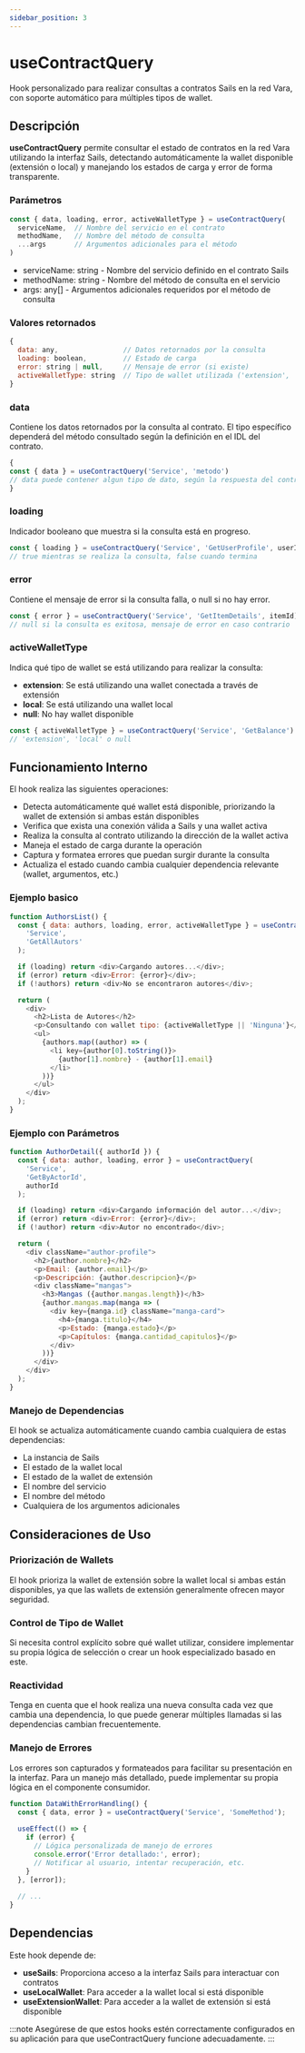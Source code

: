 ```yaml
---
sidebar_position: 3
---
```


# useContractQuery
Hook personalizado para realizar consultas a contratos Sails en la red Vara, con soporte automático para múltiples tipos de wallet.

## Descripción

**useContractQuery** permite consultar el estado de contratos en la red Vara utilizando la interfaz Sails, detectando automáticamente la wallet disponible (extensión o local) y manejando los estados de carga y error de forma transparente.

### Parámetros
```js
const { data, loading, error, activeWalletType } = useContractQuery(
  serviceName,  // Nombre del servicio en el contrato
  methodName,   // Nombre del método de consulta
  ...args       // Argumentos adicionales para el método
)
```

- serviceName: string - Nombre del servicio definido en el contrato Sails
- methodName: string - Nombre del método de consulta en el servicio
- args: any[] - Argumentos adicionales requeridos por el método de consulta

### Valores retornados
```js
{
  data: any,                // Datos retornados por la consulta
  loading: boolean,         // Estado de carga
  error: string | null,     // Mensaje de error (si existe)
  activeWalletType: string  // Tipo de wallet utilizada ('extension', 'local' o null)
}
```
### data
Contiene los datos retornados por la consulta al contrato. El tipo específico dependerá del método consultado según la definición en el IDL del contrato.

```js
{
const { data } = useContractQuery('Service', 'metodo')
// data puede contener algun tipo de dato, según la respuesta del contrato
}
```

### loading
Indicador booleano que muestra si la consulta está en progreso.
```js
const { loading } = useContractQuery('Service', 'GetUserProfile', userId)
// true mientras se realiza la consulta, false cuando termina
```

### error
Contiene el mensaje de error si la consulta falla, o null si no hay error.
```js
const { error } = useContractQuery('Service', 'GetItemDetails', itemId)
// null si la consulta es exitosa, mensaje de error en caso contrario
```

### activeWalletType
Indica qué tipo de wallet se está utilizando para realizar la consulta:

- **extension**: Se está utilizando una wallet conectada a través de extensión
- **local**: Se está utilizando una wallet local
- **null**: No hay wallet disponible
```js
const { activeWalletType } = useContractQuery('Service', 'GetBalance')
// 'extension', 'local' o null
```

## Funcionamiento Interno
El hook realiza las siguientes operaciones:

- Detecta automáticamente qué wallet está disponible, priorizando la wallet de extensión si ambas están disponibles
- Verifica que exista una conexión válida a Sails y una wallet activa
- Realiza la consulta al contrato utilizando la dirección de la wallet activa
- Maneja el estado de carga durante la operación
- Captura y formatea errores que puedan surgir durante la consulta
- Actualiza el estado cuando cambia cualquier dependencia relevante (wallet, argumentos, etc.)

### Ejemplo basico
```js
function AuthorsList() {
  const { data: authors, loading, error, activeWalletType } = useContractQuery(
    'Service',
    'GetAllAutors'
  );

  if (loading) return <div>Cargando autores...</div>;
  if (error) return <div>Error: {error}</div>;
  if (!authors) return <div>No se encontraron autores</div>;

  return (
    <div>
      <h2>Lista de Autores</h2>
      <p>Consultando con wallet tipo: {activeWalletType || 'Ninguna'}</p>
      <ul>
        {authors.map((author) => (
          <li key={author[0].toString()}>
            {author[1].nombre} - {author[1].email}
          </li>
        ))}
      </ul>
    </div>
  );
}
```
### Ejemplo con Parámetros
```js
function AuthorDetail({ authorId }) {
  const { data: author, loading, error } = useContractQuery(
    'Service',
    'GetByActorId',
    authorId
  );

  if (loading) return <div>Cargando información del autor...</div>;
  if (error) return <div>Error: {error}</div>;
  if (!author) return <div>Autor no encontrado</div>;

  return (
    <div className="author-profile">
      <h2>{author.nombre}</h2>
      <p>Email: {author.email}</p>
      <p>Descripción: {author.descripcion}</p>
      <div className="mangas">
        <h3>Mangas ({author.mangas.length})</h3>
        {author.mangas.map(manga => (
          <div key={manga.id} className="manga-card">
            <h4>{manga.titulo}</h4>
            <p>Estado: {manga.estado}</p>
            <p>Capítulos: {manga.cantidad_capitulos}</p>
          </div>
        ))}
      </div>
    </div>
  );
}
```

### Manejo de Dependencias

El hook se actualiza automáticamente cuando cambia cualquiera de estas dependencias:

- La instancia de Sails
- El estado de la wallet local
- El estado de la wallet de extensión
- El nombre del servicio
- El nombre del método
- Cualquiera de los argumentos adicionales

## Consideraciones de Uso

### Priorización de Wallets
El hook prioriza la wallet de extensión sobre la wallet local si ambas están disponibles, ya que las wallets de extensión generalmente ofrecen mayor seguridad.
### Control de Tipo de Wallet
Si necesita control explícito sobre qué wallet utilizar, considere implementar su propia lógica de selección o crear un hook especializado basado en este.
### Reactividad
Tenga en cuenta que el hook realiza una nueva consulta cada vez que cambia una dependencia, lo que puede generar múltiples llamadas si las dependencias cambian frecuentemente.
### Manejo de Errores
Los errores son capturados y formateados para facilitar su presentación en la interfaz. Para un manejo más detallado, puede implementar su propia lógica en el componente consumidor.

```js
function DataWithErrorHandling() {
  const { data, error } = useContractQuery('Service', 'SomeMethod');
  
  useEffect(() => {
    if (error) {
      // Lógica personalizada de manejo de errores
      console.error('Error detallado:', error);
      // Notificar al usuario, intentar recuperación, etc.
    }
  }, [error]);
  
  // ...
}
```

## Dependencias
Este hook depende de:

- **useSails**: Proporciona acceso a la interfaz Sails para interactuar con contratos
- **useLocalWallet**: Para acceder a la wallet local si está disponible
- **useExtensionWallet**: Para acceder a la wallet de extensión si está disponible

:::note
Asegúrese de que estos hooks estén correctamente configurados en su aplicación para que useContractQuery funcione adecuadamente.
:::